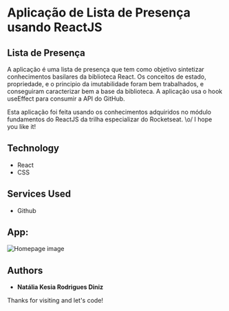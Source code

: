 # Aplicação de Lista de Presença usando ReactJS


##  Lista de Presença
A aplicação é uma lista de presença que tem como objetivo sintetizar conhecimentos basilares da biblioteca React. Os conceitos de estado, 
propriedade, e o principio da imutabilidade foram bem trabalhados, e conseguiram caracterizar bem a base da biblioteca. A aplicação usa o hook
useEffect para consumir a API do GitHub.

Esta aplicação foi feita usando os conhecimentos adquiridos no módulo fundamentos do ReactJS da trilha especializar do Rocketseat. 
\o/ 
I hope you like it!


## Technology 

* React
* CSS

## Services Used

* Github


## App:


![Homepage image](https://media.giphy.com/media/LMRKBZqoIL9yMdyuAM/giphy.gif)

  ## Authors

  * **Natália Kesia Rodrigues Diniz** 

 Thanks for visiting and let's code!

